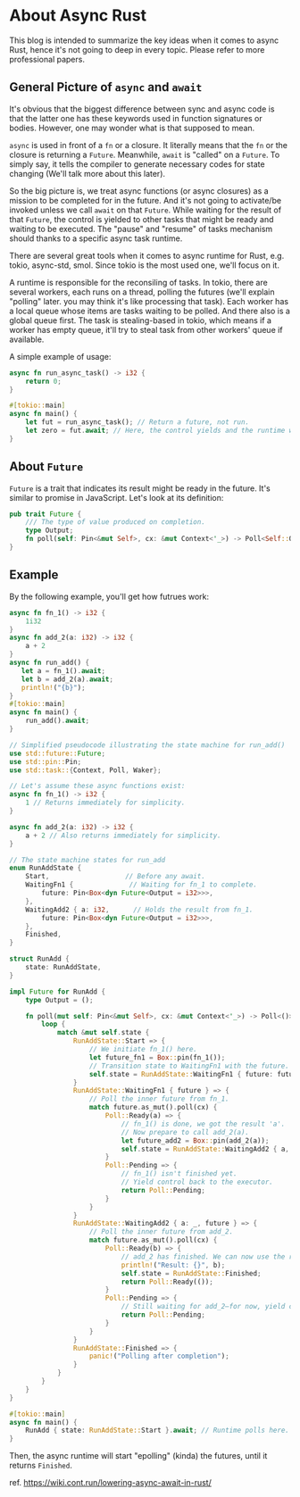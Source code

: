 # About Async Rust

This blog is intended to summarize the key ideas when it comes to async Rust, hence it's not going to deep in every topic. Please refer to more professional papers.

## General Picture of `async` and `await`

It's obvious that the biggest difference between sync and async code is that the latter one has these keywords used in function signatures or bodies. However, one may wonder what is that supposed to mean.

`async` is used in front of a `fn` or a closure. It literally means that the `fn` or the closure is returning a `Future`. Meanwhile, `await` is "called" on a `Future`. To simply say, it tells the compiler to generate necessary codes for state changing (We'll talk more about this later).

So the big picture is, we treat async functions (or async closures) as a mission to be completed for in the future. And it's not going to activate/be invoked unless we call `await` on that `Future`. While waiting for the result of that `Future`, the control is yielded to other tasks that might be ready and waiting to be executed. The "pause" and "resume" of tasks mechanism should thanks to a specific async task runtime. 

There are several great tools when it comes to async runtime for Rust, e.g. tokio, async-std, smol. Since tokio is the most used one, we'll focus on it.

A runtime is responsible for the reconsiling of tasks. In tokio, there are several workers, each runs on a thread, polling the futures (we'll explain "polling" later. you may think it's like processing that task). Each worker has a local queue whose items are tasks waiting to be polled. And there also is a global queue first. The task is stealing-based in tokio, which means if a worker has empty queue, it'll try to steal task from other workers' queue if available.

A simple example of usage:
```rust
async fn run_async_task() -> i32 {
    return 0;
}

#[tokio::main]
async fn main() {
    let fut = run_async_task(); // Return a future, not run.
    let zero = fut.await; // Here, the control yields and the runtime will start `run_async_task()`
}
```

## About `Future`

`Future` is a trait that indicates its result might be ready in the future. It's similar to promise in JavaScript. Let's look at its definition:

```rust
pub trait Future {
    /// The type of value produced on completion.
    type Output;
    fn poll(self: Pin<&mut Self>, cx: &mut Context<'_>) -> Poll<Self::Output>;
}
```

## Example

By the following example, you'll get how futrues work:

```rust
async fn fn_1() -> i32 {
    1i32
}
async fn add_2(a: i32) -> i32 {
    a + 2
}
async fn run_add() {
   let a = fn_1().await;
   let b = add_2(a).await;
   println!("{b}");
}
#[tokio::main]
async fn main() {
    run_add().await;
}
```

```rust
// Simplified pseudocode illustrating the state machine for run_add()
use std::future::Future;
use std::pin::Pin;
use std::task::{Context, Poll, Waker};

// Let's assume these async functions exist:
async fn fn_1() -> i32 {
    1 // Returns immediately for simplicity.
}

async fn add_2(a: i32) -> i32 {
    a + 2 // Also returns immediately for simplicity.
}

// The state machine states for run_add
enum RunAddState {
    Start,                   // Before any await.
    WaitingFn1 {              // Waiting for fn_1 to complete.
        future: Pin<Box<dyn Future<Output = i32>>>,
    },
    WaitingAdd2 { a: i32,      // Holds the result from fn_1.
        future: Pin<Box<dyn Future<Output = i32>>>,
    },
    Finished,
}

struct RunAdd {
    state: RunAddState,
}

impl Future for RunAdd {
    type Output = ();

    fn poll(mut self: Pin<&mut Self>, cx: &mut Context<'_>) -> Poll<()> {
        loop {
            match &mut self.state {
                RunAddState::Start => {
                    // We initiate fn_1() here.
                    let future_fn1 = Box::pin(fn_1());
                    // Transition state to WaitingFn1 with the future.
                    self.state = RunAddState::WaitingFn1 { future: future_fn1 };
                }
                RunAddState::WaitingFn1 { future } => {
                    // Poll the inner future from fn_1.
                    match future.as_mut().poll(cx) {
                        Poll::Ready(a) => {
                            // fn_1() is done, we got the result 'a'.
                            // Now prepare to call add_2(a).
                            let future_add2 = Box::pin(add_2(a));
                            self.state = RunAddState::WaitingAdd2 { a, future: future_add2 };
                        }
                        Poll::Pending => {
                            // fn_1() isn't finished yet.
                            // Yield control back to the executor.
                            return Poll::Pending;
                        }
                    }
                }
                RunAddState::WaitingAdd2 { a: _, future } => {
                    // Poll the inner future from add_2.
                    match future.as_mut().poll(cx) {
                        Poll::Ready(b) => {
                            // add_2 has finished. We can now use the result.
                            println!("Result: {}", b);
                            self.state = RunAddState::Finished;
                            return Poll::Ready(());
                        }
                        Poll::Pending => {
                            // Still waiting for add_2—for now, yield control.
                            return Poll::Pending;
                        }
                    }
                }
                RunAddState::Finished => {
                    panic!("Polling after completion");
                }
            }
        }
    }
}

#[tokio::main]
async fn main() {
    RunAdd { state: RunAddState::Start }.await; // Runtime polls here.
}
```

Then, the async runtime will start "epolling" (kinda) the futures, until it returns `Finished`.

ref. https://wiki.cont.run/lowering-async-await-in-rust/
